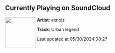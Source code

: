 ## Currently Playing on SoundCloud

[<img align="left" width="100" src="https://i1.sndcdn.com/artworks-yQHmgKV1LbzSpYC7-Pjh0gQ-t500x500.jpg">](https://soundcloud.com/exnoiz/urban-legend)

**Artist**: exnoiz 

**Track**: Urban legend

Last updated at 05/30/2024 08:27
